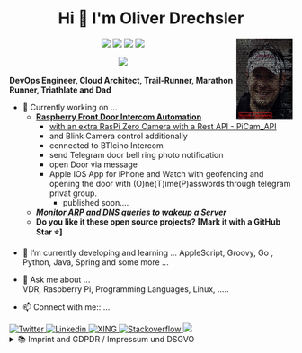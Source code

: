 <h1 align='center'>
Hi 👋 I'm Oliver Drechsler
</h1>

<img align="right" width="100" height="145" src="https://github.com/OliverDrechsler/OliverDrechsler/blob/main/img/oli_d.jpg">

<p align='center'>
<img src="https://img.shields.io/github/followers/OliverDrechsler?style=social" />
<img src="https://img.shields.io/twitter/follow/lolly_olmi?style=social" />
<a href="#"><img src="https://badges.pufler.dev/visits/oliverdrechsler/oliverdrechsler"></a>
<a href="#"><img src="https://badges.pufler.dev/repos/OliverDrechsler"></a>
</p>

<p align='center'>
  <a href="#"><img src="https://github-readme-stats.vercel.app/api?username=oliverdrechsler&show_icons=true&count_private=true&theme=dark" width="350"></a>
</p>

**DevOps Engineer, Cloud Architect, Trail-Runner, Marathon Runner, Triathlate and Dad**  


*  🔭 Currently working on ...  
   - **[Raspberry Front Door Intercom Automation](https://oliverdrechsler.github.io/front_door_intercom_automation/)**  
     - [with an extra RasPi Zero Camera with a Rest API - PiCam_API](https://github.com/OliverDrechsler/PiCam_API)
     - and Blink Camera control additionally  
     - connected to BTIcino Intercom
     - send Telegram door bell ring photo notification
     - open Door via message
     - Apple IOS App for iPhone and Watch with geofencing and opening the door with (O)ne(T)ime(P)asswords through telegram privat group.
       - published soon....  
   - ***[Monitor ARP and DNS queries to wakeup a Server](https://github.com/OliverDrechsler/MADwaS)***
   - **Do you like it these open source projects? [Mark it with a GitHub Star ⭐]**

- 🌱 I’m currently developing and learning ...
     AppleScript, Groovy, Go , Python, Java, Spring and some more ...

- 💬 Ask me about ...  
     VDR, Raspberry Pi, Programming Languages, Linux, .....  

- 📫 Connect with me:: ...  
<a href="https://twitter.com/lolly_olmi">
  <img
      alt="Twitter"
      src="https://img.shields.io/badge/Twitter-1DA1F2?logo=twitter&logoColor=white&style=for-the-badge"
    />
</a>  
<a href="https://www.linkedin.com/in/oliver-drechsler-63628b10a/">
  <img
    alt="Linkedin"
    src="https://img.shields.io/badge/linkedin-0077B5?logo=linkedin&logoColor=white&style=for-the-badge"
  />
</a>  
<a href="https://www.xing.com/profile/Oliver_Drechsler5">
  <img
    alt="XING"
    src="https://img.shields.io/badge/XING-Oliver%20Drechsler-green"
  />
</a>  
<a href="https://stackoverflow.com/users/13054340/oliver-d">
  <img
    alt="Stackoverflow"
    src="https://img.shields.io/badge/StackOverflow-Oliver%20Drechsler-green"
  />
</a>  
 <a href="https://mailhide.io/e/EFARUDrX">
  <img
    src="https://img.shields.io/badge/ProtonMail-8B89CC?style=for-the-badge&logo=protonmail&logoColor=white"
  />
</a>  

<details>
  <summary>📚 Imprint and GDPDR / Impressum und DSGVO</summary>

  [IMPRESSUM](IMPRESSUM.md)

  [DSGVO](DSGVO.md)